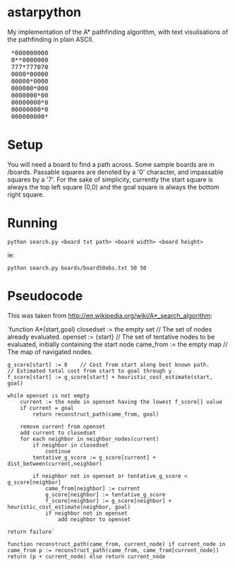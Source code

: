 astarpython
===========

My implementation of the A* pathfinding algorithm, with text visulisations of the pathfinding in plain ASCII.

<pre>
 *000000000
 0**0000000
 777*777070
 0000*00000
 00000*0000
 000000*000
 0000000*00
 00000000*0
 00000000*0
 000000000*
</pre>

Setup
=======

You will need a board to find a path across. Some sample boards are in /boards. Passable squares are denoted by a '0' character, and impassable squares by a '7'. For the sake of simplicity, currently the start square is always the top left square (0,0) and the goal square is always the bottom right square.

Running
=======

    python search.py <board txt path> <board width> <board height>

ie:

    python search.py boards/board50obs.txt 50 50

Pseudocode
==========

This was taken from http://en.wikipedia.org/wiki/A*_search_algorithm:


`function A*(start,goal)
    closedset := the empty set    // The set of nodes already evaluated.
    openset := {start}    // The set of tentative nodes to be evaluated, initially containing the start node
    came_from := the empty map    // The map of navigated nodes.
 
    g_score[start] := 0    // Cost from start along best known path.
    // Estimated total cost from start to goal through y.
    f_score[start] := g_score[start] + heuristic_cost_estimate(start, goal)
 
    while openset is not empty
        current := the node in openset having the lowest f_score[] value
        if current = goal
            return reconstruct_path(came_from, goal)
 
        remove current from openset
        add current to closedset
        for each neighbor in neighbor_nodes(current)
            if neighbor in closedset
                continue
            tentative_g_score := g_score[current] + dist_between(current,neighbor)
 
            if neighbor not in openset or tentative_g_score < g_score[neighbor] 
                came_from[neighbor] := current
                g_score[neighbor] := tentative_g_score
                f_score[neighbor] := g_score[neighbor] + heuristic_cost_estimate(neighbor, goal)
                if neighbor not in openset
                    add neighbor to openset
 
    return failure`
    
`
function reconstruct_path(came_from, current_node)
    if current_node in came_from
        p := reconstruct_path(came_from, came_from[current_node])
        return (p + current_node)
    else
        return current_node
`


